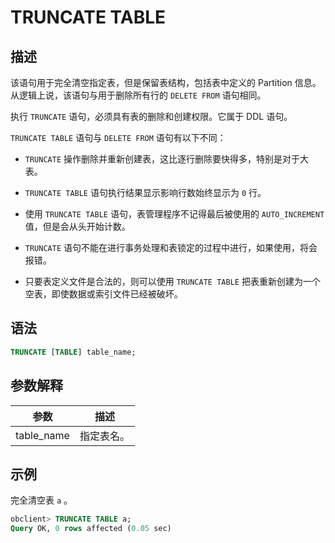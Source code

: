 TRUNCATE TABLE
===================================



描述
-----------------------

该语句用于完全清空指定表，但是保留表结构，包括表中定义的 Partition 信息。从逻辑上说，该语句与用于删除所有行的 `DELETE FROM` 语句相同。

执行 `TRUNCATE` 语句，必须具有表的删除和创建权限。它属于 DDL 语句。

`TRUNCATE TABLE` 语句与 `DELETE FROM` 语句有以下不同：

* `TRUNCATE` 操作删除并重新创建表，这比逐行删除要快得多，特别是对于大表。



* `TRUNCATE TABLE` 语句执行结果显示影响行数始终显示为 `0` 行。



* 使用 `TRUNCATE TABLE` 语句，表管理程序不记得最后被使用的 `AUTO_INCREMENT` 值，但是会从头开始计数。



* `TRUNCATE` 语句不能在进行事务处理和表锁定的过程中进行，如果使用，将会报错。



* 只要表定义文件是合法的，则可以使用 `TRUNCATE TABLE` 把表重新创建为一个空表，即使数据或索引文件已经被破坏。






语法
-----------------------

```sql
TRUNCATE [TABLE] table_name;
```



参数解释
-------------------------



|   **参数**   | **描述** |
|------------|--------|
| table_name | 指定表名。  |



示例
-----------------------

完全清空表 `a` 。

```sql
obclient> TRUNCATE TABLE a;
Query OK, 0 rows affected (0.05 sec)
```
